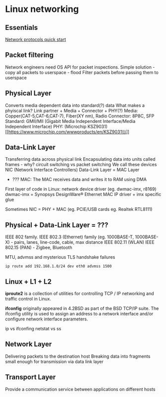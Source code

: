 Linux networking
================

Essentials
----------

[Network protocols quick start]

Packet filtering
----------

Network engineers need OS API for packet inspections. Simple solution -
copy all packets to userspace - flood Filter packets before passing them
to userspace

Physical Layer
----------

Converts media dependent data into standard(?) data What makes a
phyiscal link? Link partner + Media + Connector + PHY(?) Media:
Copper(CAT-5,CAT-6,CAT-7), Fiber(XY nm), Radio Connector: 8P8C, SFP
Standard: GMII/MII (Gigabit Media Independent Interface/Media
Independent Interface) PHY: (Microchip
KSZ9031)\[[https://www.microchip.com/wwwproducts/en/KSZ9031\\\]]

Data-Link Layer
----------

Transferring data across physical link Encapsulating data into units
called frames - why? circuit switching vs packet switching We call these
devices NIC (Network Interface Controllers) Data-Link Layer = MAC Layer

-   ??? MAC: The MAC receives data and writes it to RAM using DMA

First layer of code in Linux: network device driver (eg. dwmac-imx,
r8169) dwmac-imx = Synopsys DesignWare® Ethernet MAC IP driver + imx
specific glue

Sometimes NIC = PHY + MAC (eg. PCIE/USB cards eg. Realtek RTL8111)

Physical + Data-Link Layer = ???
----------

IEEE 802 family. IEEE 802.3 (Ethernet) family (eg. 1000BASE-T,
1000BASE-X) - pairs, lanes, line-code, cable, max distance IEEE 802.11
(WLAN) IEEE 802.15 (PAN) - Zigbee, Bluetooth

MTU, advmss and mysterious TLS handshake failures

```
ip route add 192.168.1.0/24 dev eth0 advmss 1500
```

Linux + L1 + L2
----------

**iproute2** is a collection of utilities for controlling TCP / IP
networking and traffic control in Linux.

**ifconfig** originally appeared in 4.2BSD as part of the BSD TCP/IP
suite. The ifconfig utility is used to assign an address to a network
interface and/or configure network interface parameters.

ip vs ifconfing netstat vs ss

Network Layer
----------

Delivering packets to the destination host Breaking data into fragments
small enough for transmission via data link layer

Transport Layer
----------

Provide a communication service between applications on different hosts

  [Network protocols quick start]: https://www.destroyallsoftware.com/compendium/network-protocols?share_key=97d3ba4c24d21147
  [https://www.microchip.com/wwwproducts/en/KSZ9031\\\]]: https://www.microchip.com/wwwproducts/en/KSZ9031]
